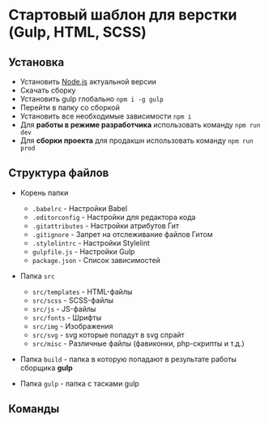# Стартовый шаблон для верстки (Gulp, HTML, SCSS)

## Установка

- Установить [Node.js](https://nodejs.org/en/) актуальной версии
- Скачать сборку
- Установить gulp глобально <code>npm i -g gulp</code>
- Перейти в папку со сборкой
- Установить все необходимые зависимости <code>npm i</code>
- Для **работы в режиме разработчика** использовать команду `npm run dev`
- Для **сборки проекта** для продакшн использовать команду `npm run prod`

## Структура файлов

- Корень папки

  - `.babelrc` - Настройки Babel
  - `.editorconfig` - Настройки для редактора кода
  - `.gitattributes` - Настройки атрибутов Гит
  - `.gitignore` - Запрет на отслеживание файлов Гитом
  - `.stylelintrc` - Настройки Stylelint
  - `gulpfile.js` - Настройки Gulp
  - `package.json` - Список зависимостей

- Папка `src`

  - `src/templates` - HTML-файлы
  - `src/scss` - SCSS-файлы
  - `src/js` - JS-файлы
  - `src/fonts` - Шрифты
  - `src/img` - Изображения
  - `src/svg` - svg которые попадут в svg спрайт
  - `src/misc` - Различные файлы (фавиконки, php-скрипты и т.д.)

- Папка `build` - папка в которую попадают в результате работы сборщика **gulp**

- Папка `gulp` - папка с тасками gulp

## Команды
